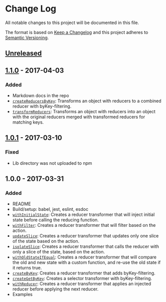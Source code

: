 # Change Log
All notable changes to this project will be documented in this file.

The format is based on [Keep a Changelog](http://keepachangelog.com/)
and this project adheres to [Semantic Versioning](http://semver.org/).

## [Unreleased]

## [1.1.0] - 2017-04-03
### Added
- Markdown docs in the repo
- [`createReducersByKey`](/docs/api/createReducersByKey.md): Transforms an object with reducers to a combined reducer with byKey-filtering.
- [`transformReducers`](/docs/api/transformReducers.md): Transforms an object with reducers into an object with the original reducers merged with transformed reducers for matching keys.

## [1.0.1] - 2017-03-10
### Fixed
- Lib directory was not uploaded to npm

## 1.0.0 - 2017-03-31
### Added
- README
- Build/setup: babel, jest, eslint, esdoc
- [`withInitialState`](/docs/api/withInitialState.md): Creates a reducer transformer that will inject initial state before calling the reducing function.
- [`withFilter`](/docs/api/withFilter.md): Creates a reducer transformer that will filter based on the action.
- [`updateSlice`](/docs/api/updateSlice.md): Creates a reducer transformer that updates only one slice of the state based on the action.
- [`isolateSlice`](/docs/api/isolateSlice.md): Creates a reducer transformer that calls the reducer with only a slice of the state, based on the action.
- [`withOldStateIfEqual`](/docs/api/withOldStateIfEqual.md): Creates a reducer transformer that will compare the old and new state with a custom function, and re-use the old state if it returns true.
- [`createByKey`](/docs/api/createByKey.md): Creates a reducer transformer that adds byKey-filtering.
- [`createGetByKey`](/docs/api/createByKey.md): Creates a selector transformer with byKey-filtering.
- [`withReducer`](/docs/api/withReducer.md): Creates a reducer transformer that applies an injected reducer before applying the next reducer.
- Examples

[Unreleased]: https://github.com/mhelmer/redux-xforms/compare/v1.1.0...HEAD
[1.1.0]: https://github.com/mhelmer/redux-xforms/compare/v1.0.1...v1.1.0
[1.0.1]: https://github.com/mhelmer/redux-xforms/compare/v1.0.0...v1.0.1
